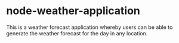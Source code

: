 # node-weather-application
This is a weather forecast application whereby users can be able to generate the weather forecast for the day in any location. 
